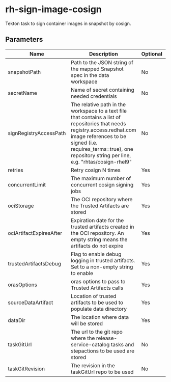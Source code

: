 # rh-sign-image-cosign

Tekton task to sign container images in snapshot by cosign.

## Parameters

| Name                    | Description                                                                                                                                                                                                                                      | Optional | Default value        |
|-------------------------|--------------------------------------------------------------------------------------------------------------------------------------------------------------------------------------------------------------------------------------------------|----------|----------------------|
| snapshotPath            | Path to the JSON string of the mapped Snapshot spec in the data workspace                                                                                                                                                                        | No       | -                    |
| secretName              | Name of secret containing needed credentials                                                                                                                                                                                                     | No       | -                    |
| signRegistryAccessPath  | The relative path in the workspace to a text file that contains a list of repositories that needs registry.access.redhat.com image references to be signed (i.e. requires_terms=true), one repository string per line, e.g. "rhtas/cosign-rhel9" | No       | -                    |
| retries                 | Retry cosign N times                                                                                                                                                                                                                             | Yes      | 3                    |
| concurrentLimit         | The maximum number of concurrent cosign signing jobs                                                                                                                                                                                             | Yes      | 90                   |
| ociStorage              | The OCI repository where the Trusted Artifacts are stored                                                                                                                                                                                        | Yes      | empty                |
| ociArtifactExpiresAfter | Expiration date for the trusted artifacts created in the OCI repository. An empty string means the artifacts do not expire                                                                                                                       | Yes      | 1d                   |
| trustedArtifactsDebug   | Flag to enable debug logging in trusted artifacts. Set to a non-empty string to enable                                                                                                                                                           | Yes      | ""                   |
| orasOptions             | oras options to pass to Trusted Artifacts calls                                                                                                                                                                                                  | Yes      | ""                   |
| sourceDataArtifact      | Location of trusted artifacts to be used to populate data directory                                                                                                                                                                              | Yes      | ""                   |
| dataDir                 | The location where data will be stored                                                                                                                                                                                                           | Yes      | /var/workdir/release |
| taskGitUrl              | The url to the git repo where the release-service-catalog tasks and stepactions to be used are stored                                                                                                                                            | No       | -                    |
| taskGitRevision         | The revision in the taskGitUrl repo to be used                                                                                                                                                                                                   | No       | -                    |
